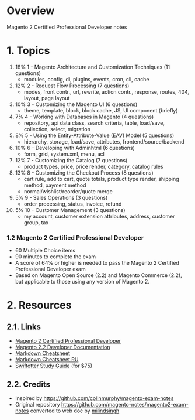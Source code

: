 # Overview

Magento 2 Certified Professional Developer notes

# 1. Topics

1. 18% 1 - Magento Architecture and Customization Techniques  (11 questions)
      - modules, config, di, plugins, events, cron, cli, cache
2. 12% 2 - Request Flow Processing                            (7 questions)
      - modes, front contr., url, rewrite, action contr., response, routes, 404, layout, page layout
3. 10% 3 - Customizing the Magento UI                         (6 questions)
      - theme, template, block, block cache, JS, UI component (briefly)
4. 7% 4 - Working with Databases in Magento                  (4 questions)
      - repository, api data class, search criteria, table, load/save, collection, select, migration 
5. 8% 5 - Using the Entity-Attribute-Value (EAV) Model       (5 questions)
      - hierarchy, storage, load/save, attributes, frontend/source/backend
6. 10% 6 - Developing with Adminhtml                          (6 questions)
      - form, grid, system.xml, menu, acl
7. 12% 7 - Customizing the Catalog                            (7 questions)
      - product types, price, price render, category, catalog rules
8. 13% 8 - Customizing the Checkout Process                   (8 questions)
      - cart rule, add to cart, quote totals, product type render, shipping method, payment method
      * normal/wishlist/reorder/quote merge
9. 5% 9 - Sales Operations                                   (3 questions)
      - order processing, status, invoice, refund
10. 5% 10 - Customer Management                              (3 questions)
      - my account, customer extension attributes, address, customer group, tax


### 1.2 Magento 2 Certified Professional Developer

+ 60 Multiple Choice items
+ 90 minutes to complete the exam
+ A score of 64% or higher is needed to pass the Magento 2 Certified Professional Developer exam
+ Based on Magento Open Source (2.2) and Magento Commerce (2.2), but applicable to those using any version of Magento 2.

# 2. Resources

## 2.1. Links
+ [Magento 2 Certified Professional Developer](https://u.magento.com/magento-2-certified-professional-developer)
+ [Magento 2.2 Developer Documentation](http://devdocs.magento.com/)
+ [Markdown Cheatsheet](https://github.com/adam-p/markdown-here/wiki/Markdown-Cheatsheet)
+ [Markdown Cheatsheet RU](https://github.com/sandino/Markdown-Cheatsheet)
+ [Swiftotter Study Guide](https://swiftotter.com/technical/certifications/magento-2-certified-developer-study-guide) (for $75)

## 2.2. Credits

+ Inspired by https://github.com/colinmurphy/magento-exam-notes
+ Original repository https://github.com/magento-notes/magento2-exam-notes converted to web doc by [milindsingh](https://github.com/milindsingh)